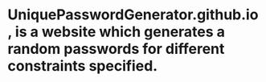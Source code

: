 # UniquePasswordGenerator.github.io, is a website which generates a random passwords for different constraints specified.
